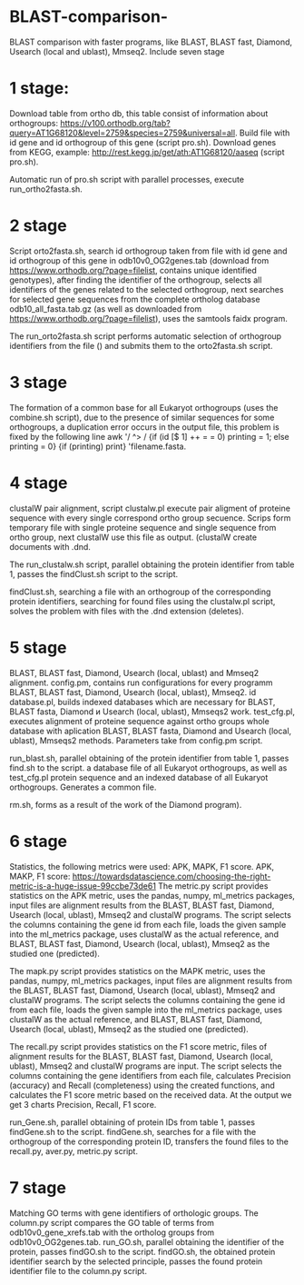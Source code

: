 # BLAST-comparison-
BLAST comparison with faster programs, like BLAST, BLAST fast, Diamond, Usearch (local and ublast), Mmseq2.
Include seven stage
# 1 stage:
Download table from ortho db, this table consist of information about orthogroups:
https://v100.orthodb.org/tab?query=AT1G68120&level=2759&species=2759&universal=all.
Build file with id gene and id orthogroup of this gene (script pro.sh).
Download genes from KEGG, example: http://rest.kegg.jp/get/ath:AT1G68120/aaseq (script pro.sh).

Automatic run of pro.sh script with parallel processes, execute run_ortho2fasta.sh.
# 2 stage 
Script orto2fasta.sh, search id orthogroup taken from file with id gene and id orthogroup of this gene in odb10v0_OG2genes.tab (download from https://www.orthodb.org/?page=filelist, contains unique identified genotypes), after finding the identifier of the orthogroup, selects all identifiers of the genes related to the selected orthogroup, next searches for selected gene sequences from the complete ortholog database odb10_all_fasta.tab.gz (as well as downloaded from https://www.orthodb.org/?page=filelist), uses the samtools faidx program.

The run_orto2fasta.sh script performs automatic selection of orthogroup identifiers from the file () and submits them to the orto2fasta.sh script.
# 3 stage
The formation of a common base for all Eukaryot orthogroups (uses the combine.sh script), due to the presence of similar sequences for some orthogroups, a duplication error occurs in the output file, this problem is fixed by the following line awk '/ ^> / {if (id [$ 1] ++ = = 0) printing = 1; else printing = 0} {if (printing) print} 'filename.fasta.
# 4 stage
clustalW pair alignment, script clustalw.pl execute pair aligment of proteine sequence with every single correspond ortho group secuence. Scrips form temporary file with single proteine sequence and single sequence from ortho group, next clustalW use this file as output. (clustalW create documents with .dnd.

The run_clustalw.sh script, parallel obtaining the protein identifier from table 1, passes the findClust.sh script to the script.

findClust.sh, searching a file with an orthogroup of the corresponding protein identifiers, searching for found files using the clustalw.pl script, solves the problem with files with the .dnd extension (deletes).
# 5 stage
BLAST, BLAST fast, Diamond, Usearch (local, ublast) and Mmseq2 alignment.
config.pm, contains run configurations for every programm BLAST, BLAST fast, Diamond, Usearch (local, ublast), Mmseq2.
id database.pl, builds indexed databases which are necessary for BLAST, BLAST fasta, Diamond и Usearch (local, ublast), Mmseqs2 work.
test_cfg.pl, executes alignment of proteine sequence against  ortho groups whole database with aplication BLAST, BLAST fasta, Diamond and Usearch (local, ublast), Mmseqs2 methods. Parameters take from config.pm script.

run_blast.sh, parallel obtaining of the protein identifier from table 1, passes find.sh to the script.
a database file of all Eukaryot orthogroups, as well as test_cfg.pl protein sequence and an indexed database of all Eukaryot orthogroups. Generates a common file.

rm.sh, forms as a result of the work of the Diamond program).
# 6 stage
Statistics, the following metrics were used: APK, MAPK, F1 score.
APK, MAKP, F1 score: https://towardsdatascience.com/choosing-the-right-metric-is-a-huge-issue-99ccbe73de61
The metric.py script provides statistics on the APK metric, uses the pandas, numpy, ml_metrics packages, input files are alignment results from the BLAST, BLAST fast, Diamond, Usearch (local, ublast), Mmseq2 and clustalW programs. The script selects the columns containing the gene id from each file, loads the given sample into the ml_metrics package, uses clustalW as the actual reference, and BLAST, BLAST fast, Diamond, Usearch (local, ublast), Mmseq2 as the studied one (predicted).

The mapk.py script provides statistics on the MAPK metric, uses the pandas, numpy, ml_metrics packages, input files are alignment results from the BLAST, BLAST fast, Diamond, Usearch (local, ublast), Mmseq2 and clustalW programs. The script selects the columns containing the gene id from each file, loads the given sample into the ml_metrics package, uses clustalW as the actual reference, and BLAST, BLAST fast, Diamond, Usearch (local, ublast), Mmseq2 as the studied one (predicted).

The recall.py script provides statistics on the F1 score metric, files of alignment results for the BLAST, BLAST fast, Diamond, Usearch (local, ublast), Mmseq2 and clustalW programs are input. The script selects the columns containing the gene identifiers from each file, calculates Precision (accuracy) and Recall (completeness) using the created functions, and calculates the F1 score metric based on the received data. At the output we get 3 charts Precision, Recall, F1 score.

run_Gene.sh, parallel obtaining of protein IDs from table 1, passes findGene.sh to the script.
findGene.sh, searches for a file with the orthogroup of the corresponding protein ID, transfers the found files to the recall.py, aver.py, metric.py script.
# 7 stage 
Matching GO terms with gene identifiers of orthologic groups. The column.py script compares the GO table of terms from odb10v0_gene_xrefs.tab with the ortholog groups from odb10v0_OG2genes.tab.
run_GO.sh, parallel obtaining the identifier of the protein, passes findGO.sh to the script.
findGO.sh, the obtained protein identifier search by the selected principle, passes the found protein identifier file to the column.py script.

